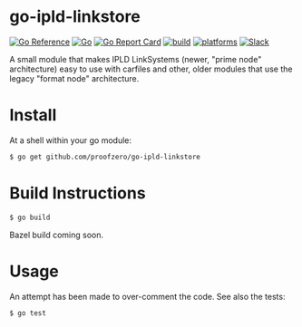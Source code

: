# go-ipld-linkstore

[![Go Reference](https://pkg.go.dev/badge/kubelt.com/go-ipld-linkstore.svg)](https://pkg.go.dev/kubelt.com/go-ipld-linkstore)
[![Go](https://img.shields.io/github/go-mod/go-version/proofzero/go-ipld-linkstore)](https://golang.org/dl/)
[![Go Report Card](https://goreportcard.com/badge/github.com/proofzero/go-ipld-linkstore)](https://goreportcard.com/report/github.com/proofzero/go-ipld-linkstore)
[![build](https://github.com/proofzero/kmdr/actions/workflows/bazel.yaml/badge.svg)]()
[![platforms](https://img.shields.io/badge/platforms-linux|windows|macos-inactive.svg)]()
[![Slack](https://img.shields.io/badge/slack-@kubelt-FD4E83.svg)](https://kubelt.slack.com)

A small module that makes IPLD LinkSystems (newer, "prime node" architecture)
easy to use with carfiles and other, older modules that use the legacy "format
node" architecture.

# Install

At a shell within your go module:

```bash
$ go get github.com/proofzero/go-ipld-linkstore
```

# Build Instructions

```bash
$ go build
```

Bazel build coming soon.

# Usage

An attempt has been made to over-comment the code. See also the tests:

```bash
$ go test
```

